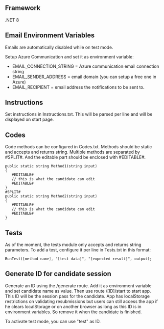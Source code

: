 ## Framework
.NET 8

## Email Environment Variables

Emails are automatically disabled while on test mode. 

Setup Azure Communication and set it as environment variable:

- EMAIL_CONNECTION_STRING = Azure communication email connection string
- EMAIL_SENDER_ADDRESS = email domain (you can setup a free one in Azure)
- EMAIL_RECIPIENT = email address the notifications to be sent to.

## Instructions
Set instructions in Instructions.txt. This will be parsed per line and will be displayed on start page.

## Codes
Code methods can be configured in Codes.txt. Methods should be static and accepts and returns string. Multiple methods are separated by #SPLIT#. And the editable part should be enclosed with #EDITABLE#. 
```
public static string Method1(string input)
{
   #EDITABLE#
   // this is what the candidate can edit
   #EDITABLE#
}
#SPLIT#
public static string Method2(string input)
{
   #EDITABLE#
   // this is what the candidate can edit
   #EDITABLE#
}
```

## Tests
As of the moment, the tests module only accepts and returns string parameters. To add a test, configure it per line in Tests.txt in this format:
```
RunTest([method name], "[test data]", "[expected result]", output);
```

## Generate ID for candidate session
Generate an ID using the /generate route. Add it as environment variable and set candidate name as value. Then use route /[ID]/start to start app. This ID will be the session pass for the candidate. App has localStorage restrictions on validating resubmissions but users can still access the app if he clears localStorage or on another browser as long as this ID is in environment variables. So remove it when the candidate is finished.

To activate test mode, you can use "test" as ID.
